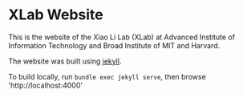 # XLab Website

This is the website of the Xiao Li Lab (XLab)  at Advanced Institute of Information Technology and Broad Institute of MIT and Harvard.

The website was built using [jekyll](https://jekyllrb.com).

To build locally, run `bundle exec jekyll serve`, then browse 'http://localhost:4000'

